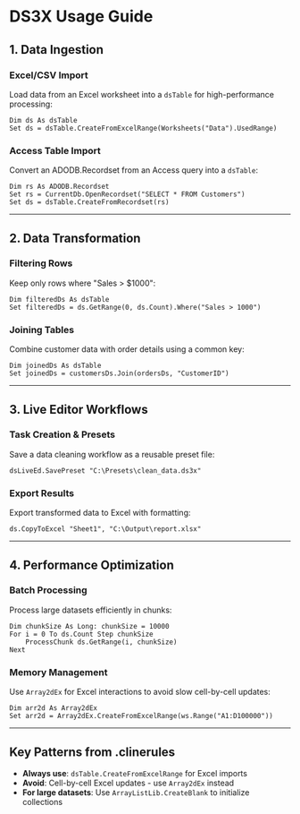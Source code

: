 # DS3X Usage Guide

## 1. Data Ingestion

### Excel/CSV Import
Load data from an Excel worksheet into a `dsTable` for high-performance processing:
```vba
Dim ds As dsTable
Set ds = dsTable.CreateFromExcelRange(Worksheets("Data").UsedRange)
```

### Access Table Import
Convert an ADODB.Recordset from an Access query into a `dsTable`:
```vba
Dim rs As ADODB.Recordset
Set rs = CurrentDb.OpenRecordset("SELECT * FROM Customers")
Set ds = dsTable.CreateFromRecordset(rs)
```

---

## 2. Data Transformation

### Filtering Rows
Keep only rows where "Sales > $1000":
```vba
Dim filteredDs As dsTable
Set filteredDs = ds.GetRange(0, ds.Count).Where("Sales > 1000")
```

### Joining Tables
Combine customer data with order details using a common key:
```vba
Dim joinedDs As dsTable
Set joinedDs = customersDs.Join(ordersDs, "CustomerID")
```

---

## 3. Live Editor Workflows

### Task Creation & Presets
Save a data cleaning workflow as a reusable preset file:
```vba
dsLiveEd.SavePreset "C:\Presets\clean_data.ds3x"
```

### Export Results
Export transformed data to Excel with formatting:
```vba
ds.CopyToExcel "Sheet1", "C:\Output\report.xlsx"
```

---

## 4. Performance Optimization

### Batch Processing
Process large datasets efficiently in chunks:
```vba
Dim chunkSize As Long: chunkSize = 10000
For i = 0 To ds.Count Step chunkSize
    ProcessChunk ds.GetRange(i, chunkSize)
Next
```

### Memory Management
Use `Array2dEx` for Excel interactions to avoid slow cell-by-cell updates:
```vba
Dim arr2d As Array2dEx
Set arr2d = Array2dEx.CreateFromExcelRange(ws.Range("A1:D100000"))
```

---

## Key Patterns from .clinerules
- **Always use**: `dsTable.CreateFromExcelRange` for Excel imports
- **Avoid**: Cell-by-cell Excel updates - use `Array2dEx` instead
- **For large datasets**: Use `ArrayListLib.CreateBlank` to initialize collections
